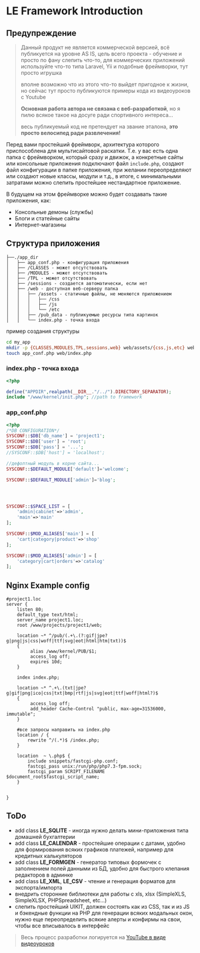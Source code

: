 # LE Framework Introduction

## Предупреждение
>Данный продукт не является коммерческой версией, всё публикуется на уровне AS IS,
>цель всего проекта - обучение и просто по фану слепить что-то, для коммерческих приложений
>используйте что-то типа Laravel, Yii и подобные фреймворки, тут просто игрушка
>
>вполне возможно что из этого что-то выйдет пригодное к жизни, но сейчас тут просто публикуются примеры кода из видеоуроков с Youtube
>
>**Основная работа автора не связана с веб-разработкой**, но я пилю всякое такое на досуге ради спортивного интереса...
>
>весь публикуемый код не претендует на звание эталона, **это просто велосипед ради развлечения!**

Перед вами простейший фреймворк, архитектура которого приспособлена для мультисайтовой раскатки. 
Т.е. у вас есть одна папка с фреймворком, который сразу и движок, а конкретные сайты или консольные приложения подключают файл `include.php`, создают файл конфигурации в папке приложения, при желании переопределяют или создают новые классы, модули и т.д., в итоге, с минимальными затратами можно слепить простейшее нестандартное приложение.

В будущем на этом фреймворке можно будет создавать такие приложения, как:
* Консольные демоны (службы)
* Блоги и статейные сайты
* Интернет-магазины

## Структура приложения
```
├──./app_dir
│   ├── app_conf.php - конфигурация приложения
│   ├── /CLASSES - может отсутствовать
│   ├── /MODULES - может отсутствовать
│   ├── /TPL - может отсутствовать
│   ├── /sessions - создается автоматически, если нет
│   ├── /web - доступная веб-серверу папка
│   │   ├── /assets - статичные файлы, не меняются приложением
│   │   │   ├── /css
│   │   │   ├── /js
│   │   │   └── /etc
│   │   ├── /pub_data - публикуемые ресурсы типа картинок
│   │   └── index.php - точка входа
```

пример создания структуры
```bash
cd my_app
mkdir -p {CLASSES,MODULES,TPL,sessions,web} web/assets/{css,js,etc} web/pub_data
touch app_conf.php web/index.php
```

### index.php - точка входа
```php
<?php

define("APPDIR",realpath(__DIR__."/../").DIRECTORY_SEPARATOR);
include "/www/kernel/init.php"; //path to framework
```

### app_conf.php
```php
<?php 
/*DB CONFIGURATION*/
SYSCONF::$DB['db_name'] = 'project1';
SYSCONF::$DB['user'] = 'root';
SYSCONF::$DB['pass'] = '...';
//SYSCONF::$DB['host'] = 'localhost';

//дефолтный модуль в корне сайта...
SYSCONF::$DEFAULT_MODULE['default']='welcome';

SYSCONF::$DEFAULT_MODULE['admin']='blog';




SYSCONF::$SPACE_LIST = [
    'admin|cabinet'=>'admin',
    'main'=>'main'
];

SYSCONF::$MOD_ALIASES['main'] = [
    'cart|category|product'=>'shop'
];

SYSCONF::$MOD_ALIASES['admin'] = [
    'category|cart|orders'=>'catalog'
];
```

## Nginx Example config
```nginx
#project1.loc
server {
	listen 80;
	default_type text/html;
	server_name project1.loc;
	root /www/projects/project1/web;

    location ~* ^/pub/(.+\.(?:gif|jpe?g|png|js|css|woff|ttf|svg|eot|html|htm|txt))$
    {
         alias /www/kernel/PUB/$1;
         access_log off;
         expires 10d;
    }

	index index.php;

	location ~* ^.+\.(txt|jpe?g|gif|png|ico|css|txt|bmp|rtf|js|svg|eot|ttf|woff|html?)$
	{
         access_log off;
         add_header Cache-Control "public, max-age=31536000, immutable";
	}
	
	#все запросы направить на index.php
	location / {
		rewrite ^/(.*)$ /index.php;
	}

	location  ~ \.php$ {
		include snippets/fastcgi-php.conf;
		fastcgi_pass unix:/run/php/php7.3-fpm.sock;
		fastcgi_param SCRIPT_FILENAME $document_root$fastcgi_script_name;
	}


}
```


## ToDo
* add class **LE_SQLITE** - иногда нужно делать мини-приложения типа домашней бухгалтерии
* add class **LE_CALENDAR** - простейшие операции с датами, удобно для формирования всяких графиков платежей, например для кредитных калькуляторов
* add class **LE_FORMGEN** - генератор типовых формочек с заполнением полей данными из БД, удобно для быстрого клепания редакторов в админке
* add class **LE_XML**, **LE_CSV** - чтение и генерация форматов для экспорта/импорта
* внедрить сторонние библиотеки для работы с xls, xlsx (SimpleXLS, SimpleXLSX, PHPSpreadsheet, etc...)
* слепить простейший UIKIT, должен состоять как из CSS, так и из JS и бэкендные функции на PHP для генерации всяких модальных окон, нужно еще переопределить всякие алерты и конфирмы на свои, чтобы все вписывалось в интерфейс


> Весь процесс разработки логируется на [YouTube в виде видеоуроков](https://www.youtube.com/watch?v=hEfP0tYnmd4&list=PL0WBDVO8h9xcHuyw19JnOVjbxS-p6X3VF)
